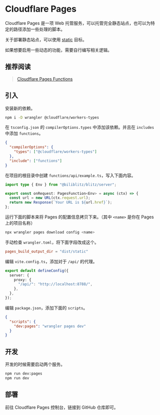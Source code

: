 # Cloudflare Pages

Cloudflare Pages 是一项 Web 托管服务，可以托管完全静态站点，也可以为特定的路径添加一些处理的脚本。

关于部署静态站点，可以使用 [static](/target/static) 目标。

如果想要启用一些动态的功能，需要自行编写相关逻辑。

## 推荐阅读

> [Cloudflare Pages Functions](https://developers.cloudflare.com/pages/functions/)

## 引入

安装新的依赖。

```sh
npm i -D wrangler @cloudflare/workers-types
```

在 `tsconfig.json` 的 `compilerOptions.types` 中添加该依赖。并且在 `includes` 中添加 `functions`。

```json
{
  "compilerOptions": {
    "types": ["@cloudflare/workers-types"]
  },
  "include": ["functions"]
}
```

在项目的根目录中创建 `functions/api/example.ts`，写入下面内容。

```ts
import type { Env } from "@biliblitz/blitz/server";

export const onRequest: PagesFunction<Env> = async (ctx) => {
  const url = new URL(ctx.request.url);
  return new Response(`Your URL is ${url.href}`);
};
```

运行下面的脚本来将 Pages 的配置信息拷贝下来。（其中 `<name>` 是你在 Pages 上的项目名称）

```sh
npx wrangler pages download config <name>
```

手动检查 `wrangler.toml`，将下面字段改成这个。

```toml
pages_build_output_dir = "dist/static"
```

编辑 `vite.config.ts`，添加对于 `/api/` 的代理。

```ts
export default defineConfig({
  server: {
    proxy: {
      "/api/": "http://localhost:8788/",
    },
  },
});
```

编辑 `package.json`，添加下面的 `scripts`。

```json
{
  "scripts": {
    "dev:pages": "wrangler pages dev"
  }
}
```

## 开发

开发的时候需要启动两个服务。

```sh
npm run dev:pages
npm run dev
```

## 部署

前往 Cloudflare Pages 控制台，链接到 GitHub 仓库即可。
